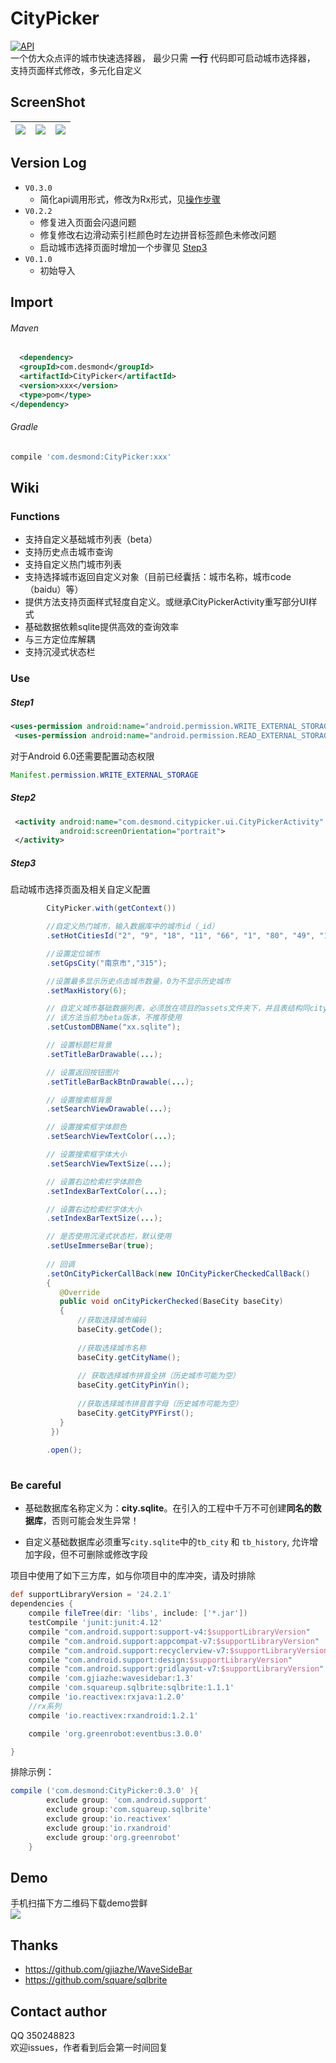 CityPicker
===

[![API](https://img.shields.io/badge/API-14%2B-yellow.svg?style=flat)](https://android-arsenal.com/api?level=14)</br>
一个仿大众点评的城市快速选择器，
最少只需 **一行** 代码即可启动城市选择器，
支持页面样式修改，多元化自定义

ScreenShot
---

| ![](https://github.com/yuruizhe/CityPicker/blob/master/screenshot/Screenshot_2017-05-22-11-22-58.png) | ![](https://github.com/yuruizhe/CityPicker/blob/master/screenshot/Screenshot_2017-05-22-11-23-08.png) | ![](https://github.com/yuruizhe/CityPicker/blob/master/screenshot/Screenshot_2017-05-22-11-22-45.png) |
|---|----|:---:|


Version Log
---
* ``V0.3.0``
  * 简化api调用形式，修改为Rx形式，见[操作步骤](#use)
* ``V0.2.2``
  * 修复进入页面会闪退问题
  * 修复修改右边滑动索引栏颜色时左边拼音标签颜色未修改问题
  * 启动城市选择页面时增加一个步骤见  [Step3](#step3)
* ``V0.1.0``
  * 初始导入

Import
---
###### Maven
``` xml
  <dependency>
  <groupId>com.desmond</groupId>
  <artifactId>CityPicker</artifactId>
  <version>xxx</version>
  <type>pom</type>
</dependency>
``` 
###### Gradle
``` gradle
compile 'com.desmond:CityPicker:xxx'
```
Wiki
---
### Functions
* 支持自定义基础城市列表（beta）
* 支持历史点击城市查询
* 支持自定义热门城市列表
* 支持选择城市返回自定义对象（目前已经囊括：城市名称，城市code（baidu）等）
* 提供方法支持页面样式轻度自定义。或继承CityPickerActivity重写部分UI样式
* 基础数据依赖sqlite提供高效的查询效率
* 与三方定位库解耦
* 支持沉浸式状态栏

### Use
##### Step1
``` xml
<uses-permission android:name="android.permission.WRITE_EXTERNAL_STORAGE"/>
 <uses-permission android:name="android.permission.READ_EXTERNAL_STORAGE"/>
```
对于Android 6.0还需要配置动态权限</br>
``` java
Manifest.permission.WRITE_EXTERNAL_STORAGE
```
##### Step2
``` xml
 <activity android:name="com.desmond.citypicker.ui.CityPickerActivity"
           android:screenOrientation="portrait">
 </activity>
```

##### Step3
启动城市选择页面及相关自定义配置
``` java
        CityPicker.with(getContext())        

        //自定义热门城市，输入数据库中的城市id（_id）
        .setHotCitiesId("2", "9", "18", "11", "66", "1", "80", "49", "100");

        //设置定位城市
        .setGpsCity("南京市","315");

        //设置最多显示历史点击城市数量，0为不显示历史城市
        .setMaxHistory(6);

        // 自定义城市基础数据列表，必须放在项目的assets文件夹下，并且表结构同citypicker项目下的assets中的数据库表结构相同
        // 该方法当前为beta版本，不推荐使用
        .setCustomDBName("xx.sqlite");

        // 设置标题栏背景
        .setTitleBarDrawable(...);

        // 设置返回按钮图片
        .setTitleBarBackBtnDrawable(...);

        // 设置搜索框背景
        .setSearchViewDrawable(...);

        // 设置搜索框字体颜色
        .setSearchViewTextColor(...);

        // 设置搜索框字体大小
        .setSearchViewTextSize(...);

        // 设置右边检索栏字体颜色
        .setIndexBarTextColor(...);

        // 设置右边检索栏字体大小
        .setIndexBarTextSize(...);

        // 是否使用沉浸式状态栏，默认使用
        .setUseImmerseBar(true);
        
        // 回调
        .setOnCityPickerCallBack(new IOnCityPickerCheckedCallBack()
        {
           @Override
           public void onCityPickerChecked(BaseCity baseCity)
           {
               //获取选择城市编码
               baseCity.getCode();
        
               //获取选择城市名称
               baseCity.getCityName();
        
               // 获取选择城市拼音全拼（历史城市可能为空）
               baseCity.getCityPinYin();
        
               //获取选择城市拼音首字母（历史城市可能为空）
               baseCity.getCityPYFirst();
           }
         })
         
        .open();
      
 ```


### Be careful
* 基础数据库名称定义为：**city.sqlite**。在引入的工程中千万不可创建**同名的数据库**，否则可能会发生异常！

* 自定义基础数据库必须重写``city.sqlite``中的``tb_city`` 和 ``tb_history``, 允许增加字段，但不可删除或修改字段

项目中使用了如下三方库，如与你项目中的库冲突，请及时排除</br>
```gradle
def supportLibraryVersion = '24.2.1'
dependencies {
    compile fileTree(dir: 'libs', include: ['*.jar'])
    testCompile 'junit:junit:4.12'
    compile "com.android.support:support-v4:$supportLibraryVersion"
    compile "com.android.support:appcompat-v7:$supportLibraryVersion"
    compile "com.android.support:recyclerview-v7:$supportLibraryVersion"
    compile "com.android.support:design:$supportLibraryVersion"
    compile "com.android.support:gridlayout-v7:$supportLibraryVersion"
    compile 'com.gjiazhe:wavesidebar:1.3'
    compile 'com.squareup.sqlbrite:sqlbrite:1.1.1'
    compile 'io.reactivex:rxjava:1.2.0'
    //rx系列
    compile 'io.reactivex:rxandroid:1.2.1'

    compile 'org.greenrobot:eventbus:3.0.0'

}
```
排除示例：
```gradle
compile ('com.desmond:CityPicker:0.3.0' ){
        exclude group: 'com.android.support'
        exclude group:'com.squareup.sqlbrite'
        exclude group:'io.reactivex'
        exclude group:'io.rxandroid'
        exclude group:'org.greenrobot'
    }
```

Demo
---
手机扫描下方二维码下载demo尝鲜</br>
![](https://www.pgyer.com/app/qrcode/ecVs)

Thanks
---
* https://github.com/gjiazhe/WaveSideBar
* https://github.com/square/sqlbrite

Contact author
---
QQ 350248823</br>
欢迎issues，作者看到后会第一时间回复

